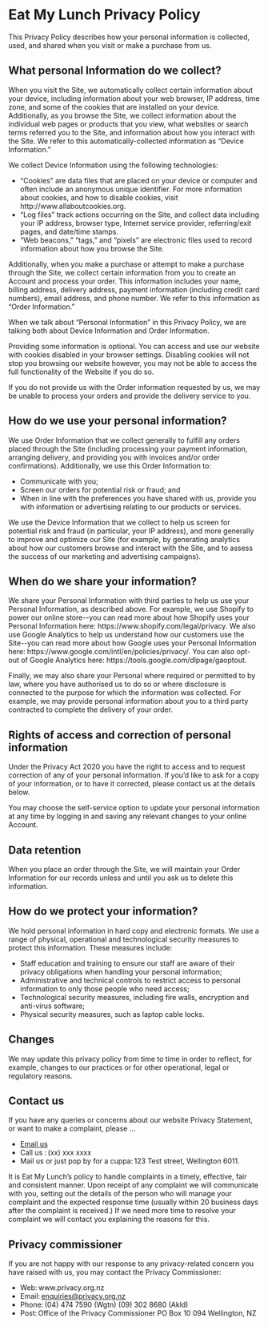 <h1>Eat My Lunch Privacy Policy </h1>

 

<p>This Privacy Policy describes how your personal information is collected, used, and shared when you visit or make a purchase from us. </p> 

 

<h2> What personal Information do we collect? </h2>

<p>When you visit the Site, we automatically collect certain information about your device, including information about your web browser, IP address, time zone, and some of the cookies that are installed on your device. Additionally, as you browse the Site, we collect information about the individual web pages or products that you view, what websites or search terms referred you to the Site, and information about how you interact with the Site. We refer to this automatically-collected information as “Device Information.” 

<p>We collect Device Information using the following technologies:</p> 
<ul>
<li>“Cookies” are data files that are placed on your device or computer and often include an anonymous unique identifier. For more information about cookies, and how to disable cookies, visit http://www.allaboutcookies.org.</li> 

<li>“Log files” track actions occurring on the Site, and collect data including your IP address, browser type, Internet service provider, referring/exit pages, and date/time stamps.</li> 

<li>“Web beacons,” “tags,” and “pixels” are electronic files used to record information about how you browse the Site. </li>
</ul>
<p>Additionally, when you make a purchase or attempt to make a purchase through the Site, we collect certain information from you to create an Account and process your order. This information includes your name, billing address, delivery address, payment information (including credit card numbers), email address, and phone number.  We refer to this information as “Order Information.” 

When we talk about “Personal Information” in this Privacy Policy, we are talking both about Device Information and Order Information.  </p>

<p>Providing some information is optional. You can access and use our website with cookies disabled in your browser settings. Disabling cookies will not stop you browsing our website however, you may not be able to access the full functionality of the Website if you do so.  </P>

<p>If you do not provide us with the Order information requested by us, we may be unable to process your orders and provide the delivery service to you. </p>

 

<h2> How do we use your personal information? </h2>

<p> We use Order Information that we collect generally to fulfill any orders placed through the Site (including processing your payment information, arranging delivery, and providing you with invoices and/or order confirmations).  Additionally, we use this Order Information to: 
<ul>
<li>Communicate with you; </li>
<li>Screen our orders for potential risk or fraud; and </li>
<li>When in line with the preferences you have shared with us, provide you with information or advertising relating to our products or services. </li>
</ul>
<p>We use the Device Information that we collect to help us screen for potential risk and fraud (in particular, your IP address), and more generally to improve and optimize our Site (for example, by generating analytics about how our customers browse and interact with the Site, and to assess the success of our marketing and advertising campaigns). </p> 

 

<h2>When do we share your information? </h2>

<p>We share your Personal Information with third parties to help us use your Personal Information, as described above.  For example, we use Shopify to power our online store--you can read more about how Shopify uses your Personal Information here:  https://www.shopify.com/legal/privacy.  We also use Google Analytics to help us understand how our customers use the Site--you can read more about how Google uses your Personal Information here:  https://www.google.com/intl/en/policies/privacy/.  You can also opt-out of Google Analytics here:  https://tools.google.com/dlpage/gaoptout. 

Finally, we may also share your Personal where required or permitted to by law, where you have authorised us to do so or where disclosure is connected to the purpose for which the information was collected. For example, we may provide personal information about you to a third party contracted to complete the delivery of your order. </P>

 

<h2>Rights of access and correction of personal information </h2>

<p>Under the Privacy Act 2020 you have the right to access and to request correction of any of your personal information. If you’d like to ask for a copy of your information, or to have it corrected, please contact us at the details below. </P>

<p>You may choose the self-service option to update your personal information at any time by logging in and saving any relevant changes to your online Account. </P>

<h2>Data retention  </h2>

<p>When you place an order through the Site, we will maintain your Order Information for our records unless and until you ask us to delete this information.  </p>

<h2>How do we protect your information? </h2>

<p>We hold personal information in hard copy and electronic formats. We use a range of physical, operational and technological security measures to protect this information. These measures include: </P>
<ul>
<li>Staff education and training to ensure our staff are aware of their privacy obligations when handling your personal information; </li>

<li>Administrative and technical controls to restrict access to personal information to only those people who need access; </li>

<li>Technological security measures, including fire walls, encryption and anti-virus software; </li>

<li>Physical security measures, such as laptop cable locks. </li>
</ul>
<h2>Changes </h2>

<p>We may update this privacy policy from time to time in order to reflect, for example, changes to our practices or for other operational, legal or regulatory reasons. </p>

<h2>Contact us</h2> 

<p>If you have any queries or concerns about our website Privacy Statement, or want to make a complaint, please ... </p>
<ul>
<li><a href="mailto:admin@mylunch.nz?subject = Query from Website rerading your Privacy Policy = Message">Email us </a> </li>

<li>Call us : (xx) xxx xxxx </li>

<li>Mail us or just pop by for a cuppa: 123 Test street, Wellington 6011. </li>
</ul>
<p>It is Eat My Lunch’s policy to handle complaints in a timely, effective, fair and consistent manner. Upon receipt of any complaint we will communicate with you, setting out the details of the person who will manage your complaint and the expected response time (usually within 20 business days after the complaint is received.) If we need more time to resolve your complaint we will contact you explaining the reasons for this. </p>

<h2>Privacy commissioner</h2>

<p>If you are not happy with our response to any privacy-related concern you have raised with us, you may contact the Privacy Commissioner: </p>
<ul>
<li>Web: www.privacy.org.nz </li>

<li>Email: <a href="mailto:enquiries@privacy.org.nz?subject = Privacy Query = Message">enquiries@privacy.org.nz</a>  </li>

<li>Phone: (04) 474 7590 (Wgtn) (09) 302 8680 (Akld) </li>

<li>Post: Office of the Privacy Commissioner PO Box 10 094 Wellington, NZ </li>
</ul>

